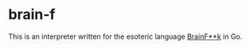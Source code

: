 # brain-f

This is an interpreter written for the esoteric language [BrainF\*\*k](https://esolangs.org/wiki/Brainfuck) in Go.

